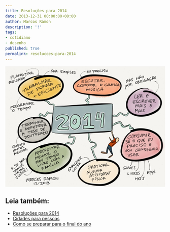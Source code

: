 ```yaml
---
title: Resoluções para 2014
date: 2013-12-31 00:00:00+00:00
author: Marcos Ramon
description: '!'
tags:
- cotidiano
- desenho
published: true
permalink: resolucoes-para-2014
---
```

<img src="/assets/img/2014.jpg"><div class="leia-tambem" markdown="1">
## Leia também:

- <a href="/resolucoes-para-2014">Resoluções para 2014</a>
- <a href="/cidades-para-pessoas">Cidades para pessoas</a>
- <a href="/como-se-preparar-para-o-final-do-ano">Como se preparar para o final do ano</a>
</div>